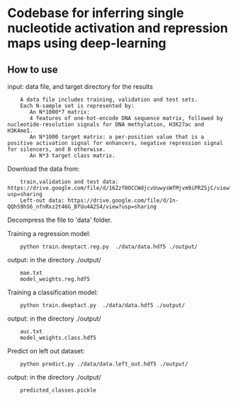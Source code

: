 # Codebase for inferring single nucleotide activation and repression maps using deep-learning

## How to use
input: data file, and target directory for the results

        A data file includes training, validation and test sets. 
        Each N-sample set is represented by:
           An N*1000*7 matrix:
           4 features of one-hot-encode DNA sequence matrix, followed by nucleotide-resolution signals for DNA methylation, H3K27ac and H3K4me1.
           An N*1000 target matrix: a per-position value that is a positive activation signal for enhancers, negative repression signal for silencers, and 0 otherwise.
           An N*3 target class matrix.

Download the data from: 
        
        train,validation and test data: https://drive.google.com/file/d/16Zzf0OCCWdjcvUuwysWfMjvm9iPRZSjC/view?usp=sharing
        Left-out data: https://drive.google.com/file/d/1n-QQhS9hS6_nfnRxz2t46G_BfUu4A2S4/view?usp=sharing

Decompress the file to 'data' folder.

Training a regression model:

        python train.deeptact.reg.py  ./data/data.hdf5 ./output/

output: in the directory ./output/
        
        mae.txt
        model_weights.reg.hdf5

Training a classification model:

        python train.deeptact.py  ./data/data.hdf5 ./output/

output: in the directory ./output/

        auc.txt
        model_weights.class.hdf5

Predict on left out dataset:

        python predict.py ./data/data.left_out.hdf5 ./output/

output: in the directory ./output/

        predicted_classes.pickle

